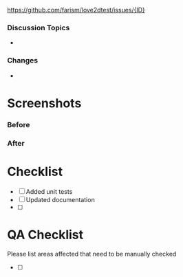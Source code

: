 https://github.com/farism/love2dtest/issues/{ID}

### Discussion Topics

-

### Changes

-

# Screenshots

### Before

### After

# Checklist

- [ ] Added unit tests
- [ ] Updated documentation
- [ ]

# QA Checklist

Please list areas affected that need to be manually checked

- [ ]
